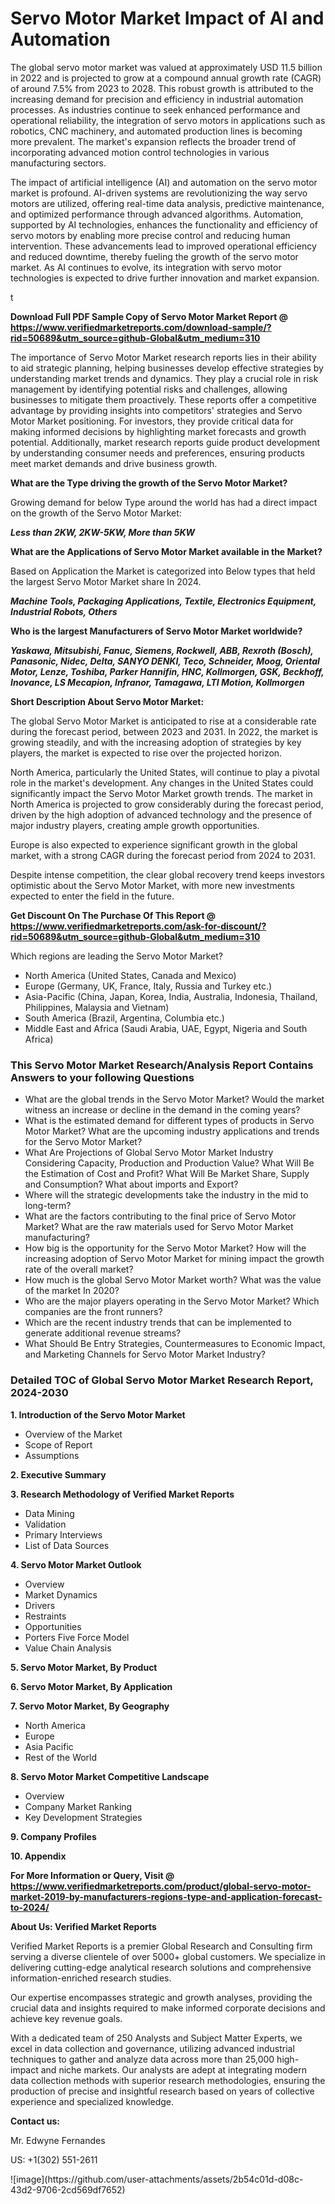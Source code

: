 <h1>Servo Motor Market Impact of AI and Automation</h1><p>The global servo motor market was valued at approximately USD 11.5 billion in 2022 and is projected to grow at a compound annual growth rate (CAGR) of around 7.5% from 2023 to 2028. This robust growth is attributed to the increasing demand for precision and efficiency in industrial automation processes. As industries continue to seek enhanced performance and operational reliability, the integration of servo motors in applications such as robotics, CNC machinery, and automated production lines is becoming more prevalent. The market's expansion reflects the broader trend of incorporating advanced motion control technologies in various manufacturing sectors.</p><p>The impact of artificial intelligence (AI) and automation on the servo motor market is profound. AI-driven systems are revolutionizing the way servo motors are utilized, offering real-time data analysis, predictive maintenance, and optimized performance through advanced algorithms. Automation, supported by AI technologies, enhances the functionality and efficiency of servo motors by enabling more precise control and reducing human intervention. These advancements lead to improved operational efficiency and reduced downtime, thereby fueling the growth of the servo motor market. As AI continues to evolve, its integration with servo motor technologies is expected to drive further innovation and market expansion.</p>t</p><p id="" class=""><strong>Download Full PDF Sample Copy of Servo Motor Market Report @ <a href="https://www.verifiedmarketreports.com/download-sample/?rid=50689&utm_source=github-Global&utm_medium=310" target="_blank">https://www.verifiedmarketreports.com/download-sample/?rid=50689&utm_source=github-Global&utm_medium=310</a></strong></p><p>The importance of&nbsp;Servo Motor Market research reports lies in their ability to aid strategic planning, helping businesses develop effective strategies by understanding market trends and dynamics. They play a crucial role in risk management by identifying potential risks and challenges, allowing businesses to mitigate them proactively. These reports offer a competitive advantage by providing insights into competitors' strategies and Servo Motor Market positioning. For investors, they provide critical data for making informed decisions by highlighting market forecasts and growth potential. Additionally, market research reports guide product development by understanding consumer needs and preferences, ensuring products meet market demands and drive business growth.</p><p><strong>What are the&nbsp;Type driving the growth of the Servo Motor Market?</strong></p><p id="" class="">Growing demand for below Type around the world has had a direct impact on the growth of the Servo Motor Market:</p><em><strong>Less than 2KW, 2KW-5KW, More than 5KW</strong></em></p><strong>What are the&nbsp;Applications&nbsp;of Servo Motor Market available in the Market?</strong></p><p id="" class="">Based on Application the Market is categorized into Below types that held the largest Servo Motor Market share In 2024.</p><em><strong>Machine Tools, Packaging Applications, Textile, Electronics Equipment, Industrial Robots, Others</strong></em></p><strong>Who is the largest Manufacturers of Servo Motor Market worldwide?</strong></p><p><em><strong>Yaskawa, Mitsubishi, Fanuc, Siemens, Rockwell, ABB, Rexroth (Bosch), Panasonic, Nidec, Delta, SANYO DENKI, Teco, Schneider, Moog, Oriental Motor, Lenze, Toshiba, Parker Hannifin, HNC, Kollmorgen, GSK, Beckhoff, Inovance, LS Mecapion, Infranor, Tamagawa, LTI Motion, Kollmorgen</strong></em></p><p id="" class=""><strong>Short Description About Servo Motor Market:</strong></p><p>The global Servo Motor Market is anticipated to rise at a considerable rate during the forecast period, between 2023 and 2031. In 2022, the market is growing steadily, and with the increasing adoption of strategies by key players, the market is expected to rise over the projected horizon.</p><p>North America, particularly the United States, will continue to play a pivotal role in the market's development. Any changes in the United States could significantly impact the Servo Motor Market growth trends. The market in North America is projected to grow considerably during the forecast period, driven by the high adoption of advanced technology and the presence of major industry players, creating ample growth opportunities.</p><p>Europe is also expected to experience significant growth in the global market, with a strong CAGR during the forecast period from 2024 to 2031.</p><p>Despite intense competition, the clear global recovery trend keeps investors optimistic about the Servo Motor Market, with more new investments expected to enter the field in the future.</p><p id="" class=""><strong>Get Discount On The Purchase Of This Report @ <a href="https://www.verifiedmarketreports.com/ask-for-discount/?rid=50689&utm_source=github-Global&utm_medium=310" target="_blank">https://www.verifiedmarketreports.com/ask-for-discount/?rid=50689&utm_source=github-Global&utm_medium=310</a></strong></p>Which regions are leading the Servo Motor Market?</p><ul><li>North America (United States, Canada and Mexico)</li><li>Europe (Germany, UK, France, Italy, Russia and Turkey etc.)</li><li>Asia-Pacific (China, Japan, Korea, India, Australia, Indonesia, Thailand, Philippines, Malaysia and Vietnam)</li><li>South America (Brazil, Argentina, Columbia etc.)</li><li>Middle East and Africa (Saudi Arabia, UAE, Egypt, Nigeria and South Africa)</li></ul><h3 id="" class="">This Servo Motor Market Research/Analysis Report Contains Answers to your following Questions</h3><ul><li>What are the global trends in the Servo Motor Market? Would the market witness an increase or decline in the demand in the coming years?</li><li>What is the estimated demand for different types of products in Servo Motor Market? What are the upcoming industry applications and trends for the Servo Motor Market?</li><li>What Are Projections of Global Servo Motor Market Industry Considering Capacity, Production and Production Value? What Will Be the Estimation of Cost and Profit? What Will Be Market Share, Supply and Consumption? What about imports and Export?</li><li>Where will the strategic developments take the industry in the mid to long-term?</li><li>What are the factors contributing to the final price of Servo Motor Market? What are the raw materials used for Servo Motor Market manufacturing?</li><li>How big is the opportunity for the Servo Motor Market? How will the increasing adoption of Servo Motor Market for mining impact the growth rate of the overall market?</li><li>How much is the global Servo Motor Market worth? What was the value of the market In 2020?</li><li>Who are the major players operating in the Servo Motor Market? Which companies are the front runners?</li><li>Which are the recent industry trends that can be implemented to generate additional revenue streams?</li><li>What Should Be Entry Strategies, Countermeasures to Economic Impact, and Marketing Channels for Servo Motor Market Industry?</li></ul><h3 id="" class="">Detailed TOC of Global Servo Motor Market Research Report, 2024-2030</h3><p id="" class=""><strong>1. Introduction of the Servo Motor Market</strong></p><ul><li>Overview of the Market</li><li>Scope of Report</li><li>Assumptions</li></ul><p id="" class=""><strong>2. Executive Summary</strong></p><p id="" class=""><strong>3. Research Methodology of Verified Market Reports</strong></p><ul><li>Data Mining</li><li>Validation</li><li>Primary Interviews</li><li>List of Data Sources</li></ul><p id="" class=""><strong>4. Servo Motor Market Outlook</strong></p><ul><li>Overview</li><li>Market Dynamics</li><li>Drivers</li><li>Restraints</li><li>Opportunities</li><li>Porters Five Force Model</li><li>Value Chain Analysis</li></ul><p id="" class=""><strong>5. Servo Motor Market, By Product</strong></p><p id="" class=""><strong>6. Servo Motor Market, By Application</strong></p><p id="" class=""><strong>7. Servo Motor Market, By Geography</strong></p><ul><li>North America</li><li>Europe</li><li>Asia Pacific</li><li>Rest of the World</li></ul><p id="" class=""><strong>8. Servo Motor Market Competitive Landscape</strong></p><ul><li>Overview</li><li>Company Market Ranking</li><li>Key Development Strategies</li></ul><p id="" class=""><strong>9. Company Profiles</strong></p><p id="" class=""><strong>10. Appendix</strong></p><p id="" class=""><strong>For More Information or Query, Visit @ <a href="https://www.verifiedmarketreports.com/product/global-servo-motor-market-2019-by-manufacturers-regions-type-and-application-forecast-to-2024/" target="_blank">https://www.verifiedmarketreports.com/product/global-servo-motor-market-2019-by-manufacturers-regions-type-and-application-forecast-to-2024/</a></strong></p><p id="" class=""><strong>About Us: Verified Market Reports</strong></p><p id="" class="">Verified Market Reports is a premier Global Research and Consulting firm serving a diverse clientele of over 5000+ global customers. We specialize in delivering cutting-edge analytical research solutions and comprehensive information-enriched research studies.</p><p id="" class="">Our expertise encompasses strategic and growth analyses, providing the crucial data and insights required to make informed corporate decisions and achieve key revenue goals.</p><p id="" class="">With a dedicated team of 250 Analysts and Subject Matter Experts, we excel in data collection and governance, utilizing advanced industrial techniques to gather and analyze data across more than 25,000 high-impact and niche markets. Our analysts are adept at integrating modern data collection methods with superior research methodologies, ensuring the production of precise and insightful research based on years of collective experience and specialized knowledge.</p><p id="" class=""><strong>Contact us:</strong></p><p id="" class="">Mr. Edwyne Fernandes</p><p id="" class="">US: +1(302) 551-2611</p>
![image](https://github.com/user-attachments/assets/2b54c01d-d08c-43d2-9706-2cd569df7652)
